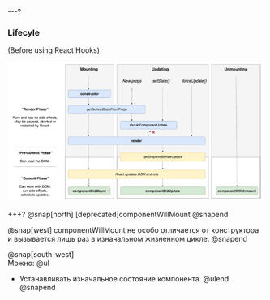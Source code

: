 ---?
### Lifecyle
(Before using React Hooks)

![TIP](template/img/lifecycle.jpg)

+++?
@snap[north]
[deprecated]componentWillMount
@snapend

@snap[west]
componentWillMount не особо отличается от конструктора и вызывается лишь раз в изначальном жизненном цикле.
@snapend

@snap[south-west]
<br>
Можно: 
@ul[](false)
- Устанавливать изначальное состояние компонента.
@ulend
@snapend
